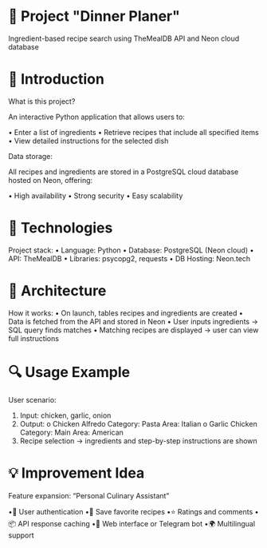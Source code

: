 # 📌 Project  "Dinner Planer" 
Ingredient-based recipe search using TheMealDB API and Neon cloud database

# 📍 Introduction

What is this project?

An interactive Python application that allows users to:

•	Enter a list of ingredients
•	Retrieve recipes that include all specified items
•	View detailed instructions for the selected dish

Data storage:

All recipes and ingredients are stored in a PostgreSQL cloud database hosted on Neon, offering:

•	High availability
•	Strong security
•	Easy scalability

# 🧪 Technologies

Project stack:
•	Language: Python
•	Database: PostgreSQL (Neon cloud)
•	API: TheMealDB
•	Libraries: psycopg2, requests
•	DB Hosting: Neon.tech

# 🧩 Architecture

How it works:
•	On launch, tables recipes and ingredients are created
•	Data is fetched from the API and stored in Neon
•	User inputs ingredients → SQL query finds matches
•	Matching recipes are displayed → user can view full instructions

# 🔍 Usage Example

User scenario:
1.	Input: chicken, garlic, onion
2.	Output:
o	Chicken Alfredo Category: Pasta Area: Italian
o	Garlic Chicken Category: Main Area: American
3.	Recipe selection → ingredients and step-by-step instructions are shown
   
# 💡 Improvement Idea

Feature expansion: “Personal Culinary Assistant”

•🔐 User authentication
•📝 Save favorite recipes
•⭐ Ratings and comments
•📦 API response caching
•📱 Web interface or Telegram bot
•🌍 Multilingual support
